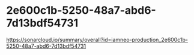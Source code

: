# 2e600c1b-5250-48a7-abd6-7d13bdf54731
https://sonarcloud.io/summary/overall?id=iamneo-production_2e600c1b-5250-48a7-abd6-7d13bdf54731
